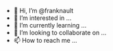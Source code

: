 - 👋 Hi, I’m @franknault
- 👀 I’m interested in ...
- 🌱 I’m currently learning ...
- 💞️ I’m looking to collaborate on ...
- 📫 How to reach me ...

<!---
franknault/franknault is a ✨ special ✨ repository because its `README.md` (this file) appears on your GitHub profile.
You can click the Preview link to take a look at your changes.
--->
